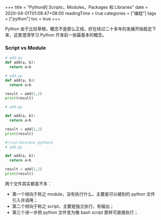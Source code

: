 +++
title = "Python的 Scripts，Modules，Packages 和 Libraries"
date = 2020-04-01T01:08:47+08:00
readingTime = true
categories = ["编程"]
tags = ["python"]
toc = true
+++

Python 由于比较草根，概念不是那么正规，好在经过二十多年的发展开始稳定下来，这里澄清学习 Python 开发前一些最基本的概念。

<!--more-->

### Script vs Module

```python
# add.py
def add(a, b):
  return a+b
```

```python
# add.py
def add(a, b):
  return a+b

result = add(1,2)
print(result)
```

```python
# add.py

def add(a, b):
  return a+b

result = add(1,2)
print(result)
```

```python
#!/usr/bin/env python3
# add.py

def add(a, b):
  return a+b

result = add(1,2)
print(result)
```

两个文件其实都差不多：

-   第一个倾向于称之 module，没有执行什么，主要是可以被别的 python 文件引入并调用；
-   第二个倾向于称之 script，主要是独立执行，有输出；
-   第三个进一步把 python 文件变为像 bash script 那样可直接执行；
